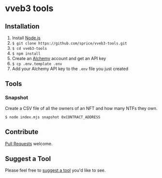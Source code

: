 # vveb3 tools

## Installation

1. Install [Node.js](https://nodejs.org/en/)
1. `$ git clone https://github.com/sprice/vveb3-tools.git`
1. `$ cd vveb3-tools`
1. `$ npm install`
1. Create an [Alchemy](https://www.alchemy.com/) account and get an API key
1. `$ cp .env.template .env`
1. Add your Alchemy API key to the `.env` file you just created

## Tools

### Snapshot

Create a CSV file of all the owners of an NFT and how many NTFs they own.

```shell
$ node index.mjs snapshot 0xCONTRACT_ADDRESS
```

## Contribute

[Pull Requests](https://github.com/sprice/vveb3-tools/pulls) welcome.

## Suggest a Tool

Please feel free to [suggest a tool](https://github.com/sprice/vveb3-tools/discussions/categories/ideas) you'd like to see.
